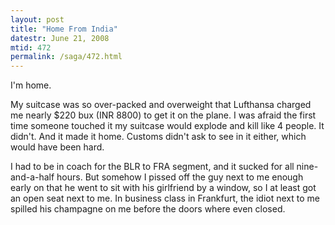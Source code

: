 ```yaml
---
layout: post
title: "Home From India"
datestr: June 21, 2008
mtid: 472
permalink: /saga/472.html
---
```


I'm home.

My suitcase was so over-packed and overweight that Lufthansa charged me nearly $220 bux (INR 8800) to get it on the plane.  I was afraid the first time someone touched it my suitcase would explode and kill like 4 people.  It didn't.  And it made it home.  Customs didn't ask to see in it either, which would have been hard.

I had to be in coach for the BLR to FRA segment, and it sucked for all nine-and-a-half hours.  But somehow I pissed off the guy next to me enough early on that he went to sit with his girlfriend by a window, so I at least got an open seat next to me.  In business class in Frankfurt, the idiot next to me spilled his champagne on me before the doors where even closed.

